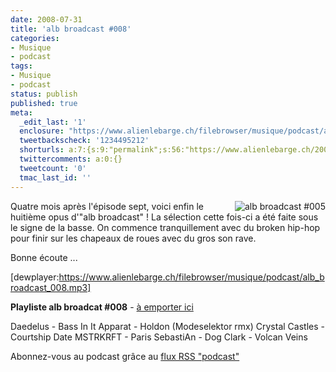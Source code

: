 ```yaml
---
date: 2008-07-31
title: 'alb broadcast #008'
categories:
- Musique
- podcast
tags:
- Musique
- podcast
status: publish
published: true
meta:
  _edit_last: '1'
  enclosure: "https://www.alienlebarge.ch/filebrowser/musique/podcast/alb_broadcast_008.mp3\r\n12286358\r\naudio/mpeg\r\n"
  tweetbackscheck: '1234495212'
  shorturls: a:7:{s:9:"permalink";s:56:"https://www.alienlebarge.ch/2008/07/31/alb-broadcast-008/";s:7:"tinyurl";s:25:"https://tinyurl.com/ccgnen";s:4:"isgd";s:17:"https://is.gd/ikem";s:5:"bitly";s:20:"https://bit.ly/2eFzyl";s:5:"snipr";s:22:"https://snipr.com/b9xc7";s:5:"snurl";s:22:"https://snurl.com/b9xc7";s:7:"snipurl";s:24:"https://snipurl.com/b9xc7";}
  twittercomments: a:0:{}
  tweetcount: '0'
  tmac_last_id: ''
---
```

<a title="alb broadcast #008" href="https://dlgjp9x71cipk.cloudfront.net/2007/07/alb-broadcast-logo.png"><img title="alb broadcast #005" src="https://dlgjp9x71cipk.cloudfront.net/2007/07/alb-broadcast-logo.thumbnail.png" alt="alb broadcast #005" align="right" /></a>Quatre mois après l'épisode sept, voici enfin le huitième opus d'"alb broadcast" ! La sélection cette fois-ci a été faite sous le signe de la basse. On commence tranquillement avec du broken hip-hop pour finir sur les chapeaux de roues avec du gros son rave.

Bonne écoute ...

[dewplayer:https://www.alienlebarge.ch/filebrowser/musique/podcast/alb_broadcast_008.mp3]

<!--more-->

<strong>Playliste alb broadcat #008</strong> - <a title="Télécharger alb broadcast #008" href="https://www.alienlebarge.ch/filebrowser/musique/podcast/alb_broadcast_008.mp3">à emporter ici</a>

Daedelus - Bass In It
Apparat - Holdon (Modeselektor rmx)
Crystal Castles - Courtship Date
MSTRKRFT - Paris
SebastiAn - Dog
Clark - Volcan Veins

Abonnez-vous au podcast grâce au <a title="Flux RSS Podcast" href="feed://www.alienlebarge.ch/?feed=rss2&amp;category_name=podcast">flux RSS "podcast"</a>
